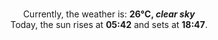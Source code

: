 <p  align="center"><br/>Currently, the weather is: <b> 26°C, <i>clear sky</i></b></br>Today, the sun rises at <b>05:42</b> and sets at <b>18:47</b>.</p>